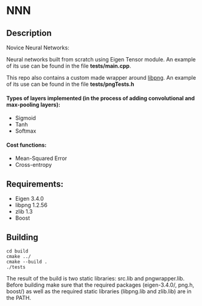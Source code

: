 # NNN
## Description
Novice Neural Networks:

Neural networks built from scratch using Eigen Tensor module. An example of its use can be found in the file **tests/main.cpp**. 

This repo also contains a custom made wrapper around [libpng](http://www.libpng.org/). An example of its use can be found in the file  **tests/pngTests.h**
#### Types of layers implemented (in the process of adding convolutional and max-pooling layers):
 - Sigmoid
 - Tanh
 - Softmax
#### Cost functions:
  - Mean-Squared Error  
  - Cross-entropy
## Requirements:
  - Eigen 3.4.0
  - libpng 1.2.56  
  - zlib 1.3
  - Boost 

## Building
```
cd build
cmake ../
cmake --build .
./tests
```
The result of the build is two static libraries: src.lib and pngwrapper.lib. Before building make sure that the required packages (eigen-3.4.0/, png.h, boost/) 
as well as the required static libraries (libpng.lib and zlib.lib) are in the PATH.
